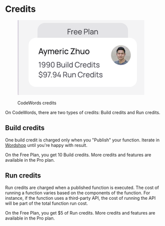 # Credits

<figure><img src="../../.gitbook/assets/AZ - Arc -2024-12-13 at 16.29.16@2x.png" alt=""><figcaption><p>CodeWords credits</p></figcaption></figure>

On CodeWords, there are two types of credits: Build credits and Run credits.

## Build credits

One build credit is charged only when you "Publish" your function. Iterate in [Wordshop](wordshop.md) until you're happy with result.

On the Free Plan, you get 10 Build credits. More credits and features are available in the Pro plan.

## Run credits

Run credits are charged when a published function is executed. The cost of running a function varies based on the components of the function. For instance, if the function uses a third-party API, the cost of running the API will be part of the total function run cost.

On the Free Plan, you get $5 of Run credits. More credits and features are available in the Pro plan.

